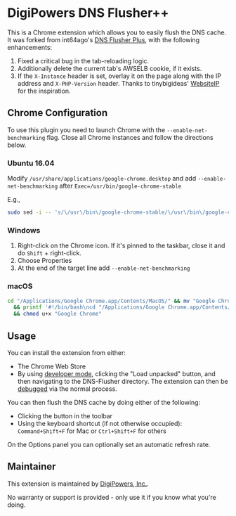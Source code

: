 # DigiPowers DNS Flusher++

This is a Chrome extension which allows you to easily flush the DNS cache. It was forked from int64ago's [DNS Flusher Plus](https://github.com/int64ago/DNS-Flusher), with the following enhancements:

1. Fixed a critical bug in the tab-reloading logic.
1. Additionally delete the current tab's AWSELB cookie, if it exists.
1. If the `X-Instance` header is set, overlay it on the page along with the IP address and `X-PHP-Version` header.  Thanks to tinybigideas' [WebsiteIP](https://github.com/tinybigideas/WebsiteIP) for the inspiration.

## Chrome Configuration

To use this plugin you need to launch Chrome with the `--enable-net-benchmarking` flag.  Close all Chrome instances and follow the directions below.

### Ubuntu 16.04

Modify `/usr/share/applications/google-chrome.desktop` and add `--enable-net-benchmarking` after `Exec=/usr/bin/google-chrome-stable`

E.g., 
```bash
sudo sed -i -- 's/\/usr\/bin\/google-chrome-stable/\/usr\/bin\/google-chrome-stable --enable-net-benchmarking/g' /usr/share/applications/google-chrome.desktop
```

### Windows

1. Right-click on the Chrome icon.  If it's pinned to the taskbar, close it and do `Shift` + right-click.
1. Choose Properties
1. At the end of the target line add `--enable-net-benchmarking`

### macOS

```bash
cd "/Applications/Google Chrome.app/Contents/MacOS/" && mv "Google Chrome" Google.real \
  && printf '#!/bin/bash\ncd "/Applications/Google Chrome.app/Contents/MacOS"\n"/Applications/Google Chrome.app/Contents/MacOS/Google.real" --enable-net-benchmarking "$@"\n' > Google\ Chrome \
  && chmod u+x "Google Chrome"
```

## Usage

You can install the extension from either:
- The Chrome Web Store
- By using [developer mode](https://developer.chrome.com/extensions/getstarted), clicking the "Load unpacked" button, and then navigating to the DNS-Flusher directory.  The extension can then be [debugged](https://developer.chrome.com/extensions/tut_debugging#locate_logs) via the normal process.

You can then flush the DNS cache by doing either of the following:
 - Clicking the button in the toolbar
 - Using the keyboard shortcut (if not otherwise occupied): `Command+Shift+F` for Mac or `Ctrl+Shift+F` for others

On the Options panel you can optionally set an automatic refresh rate.

## Maintainer

This extension is maintained by [DigiPowers, Inc.](https://www.digipowers.com).  

No warranty or support is provided - only use it if you know what you're doing.
